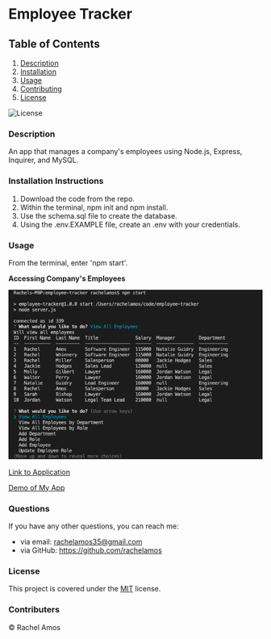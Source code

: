 # Employee Tracker
## Table of Contents

1. [Description](#description)
2. [Installation](#installation-instructions)
3. [Usage](#usage)
4. [Contributing](#contributers)
5. [License](#license)

![License](https://img.shields.io/badge/License-MIT-green.svg)

### Description
An app that manages a company's employees using Node.js, Express, Inquirer, and MySQL.

### Installation Instructions
1. Download the code from the repo.
2. Within the terminal, npm init and npm install.
3. Use the schema.sql file to create the database.
4. Using the .env.EXAMPLE file, create an .env with your credentials.

### Usage
From the terminal, enter 'npm start'.

**Accessing Company's Employees**

![Preview of App](images/previewofapp.png)

[Link to Application](https://github.com/rachelamos/employee-tracker.git)

[Demo of My App](https://drive.google.com/file/d/1aN117cFIkp8CSk3SE-yVzWcWdGDme5aI/view)

### Questions
If you have any other questions, you can reach me:
- via email: rachelamos35@gmail.com
- via GitHub: https://github.com/rachelamos

### License
This project is covered under the [MIT](LICENSE) license.

### Contributers
© Rachel Amos